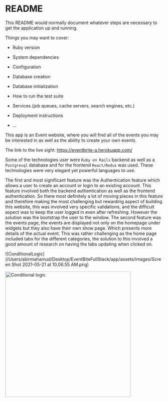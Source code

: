 # README

This README would normally document whatever steps are necessary to get the
application up and running.

Things you may want to cover:

* Ruby version

* System dependencies

* Configuration

* Database creation

* Database initialization

* How to run the test suite

* Services (job queues, cache servers, search engines, etc.)

* Deployment instructions

* ...

This app is an Event website, where you will find all of the events you may be interested in as well as the ability to create your own events.

The link to the live sight: https://eventbrite-a.herokuapp.com/

Some of the technologies user were ```Ruby on Rails``` backend as well as a ```Postgresql``` database and for the frontend ```React/Redux``` was used. These technologies were very elegant yet powerful languages to use. 

The first and most significant feature was the Authentication feature which allows a user to create an account or login to an existing account. This feature involved both the backend authentication as well as the frontend authentication. So there most definitely a lot of moving pieces in this feature and therefore making the most challenging but rewarding aspect of building this website, this was involved very specific validations, and the difficult aspect was to keep the user logged in even after refreshing. However the solution was the bootstrap the user to the window. The second feature was the events page, the events are displayed not only on the homepage under widgets but they also have their own show page. Which presents more details of the actual event. This was rather challenging as the home page included tabs for the different categories, the solution to this involved a good amount of research on having the tabs updating when clicked on.

![ConditionalLogic](/Users/abirmahamud/Desktop/EventBiteFullStack/app/assets/images/Screen Shot 2021-05-21 at 10.06.55 AM.png)

<img src="/Users/abirmahamud/Desktop/EventBiteFullStack/app/assets/images/Screen Shot 2021-05-21 at 10.06.55 AM.png" alt="Conditional logic" width="400"/>


